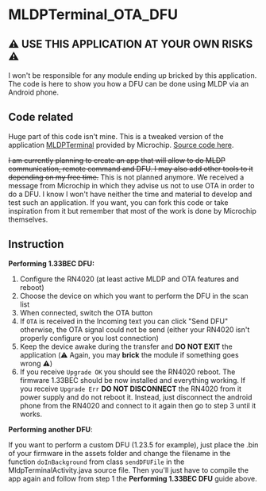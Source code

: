 # MLDPTerminal_OTA_DFU
## :warning: **USE THIS APPLICATION AT YOUR OWN RISKS** :warning:
I won't be responsible for any module ending up bricked by this application.  
The code is here to show you how a DFU can be done using MLDP via an Android phone.

## Code related
Huge part of this code isn't mine. This is a tweaked version of the application [MLDPTerminal](http://ww1.microchip.com/downloads/en/DeviceDoc/MLDPTerminal8.apk) provided by Microchip.
[Source code here](http://ww1.microchip.com/downloads/en/DeviceDoc/MLDPTerminal%20v3.2-AndroidStudio.zip).

~~I am currently planning to create an app that will allow to do MLDP communication, remote command and DFU. I may also add other tools to it depending on my free time.~~
This is not planned anymore. We received a message from Microchip in which they advise us not to use OTA in order to do a DFU.
I know I won't have neither the time and material to develop and test such an application.
If you want, you can fork this code or take inspiration from it but remember that most of the work is done by Microchip themselves.

## Instruction

**Performing 1.33BEC DFU:**

1. Configure the RN4020 (at least active MLDP and OTA features and reboot)
2. Choose the device on which you want to perform the DFU in the scan list
3. When connected, switch the OTA button
4. If `OTA` is received in the Incoming text you can click "Send DFU" otherwise, the OTA signal could not be send (either your RN4020 isn't properly configure or you lost connection)
5. ​Keep the device awake during the transfer and **DO NOT EXIT** the application (:warning: Again, you may **brick** the module if something goes wrong :warning:)
6. If you receive `Upgrade OK` you should see the RN4020 reboot. The firmware 1.33BEC should be now installed and everything working.
   If you receive `Upgrade Err` **DO NOT DISCONNECT** the RN4020 from it power supply and do not reboot it. Instead, just disconnect the android phone from the RN4020 and connect to it again then go to step 3 until it works.

**Performing another DFU**:

If you want to perform a custom DFU (1.23.5 for example), just place the .bin of your firmware in the assets folder and change the filename in the function `doInBackground` from class `sendDFUFile` in the MldpTerminalActivity.java source file.
Then you'll just have to compile the app again and follow from step 1 the **Performing 1.33BEC DFU** guide above.